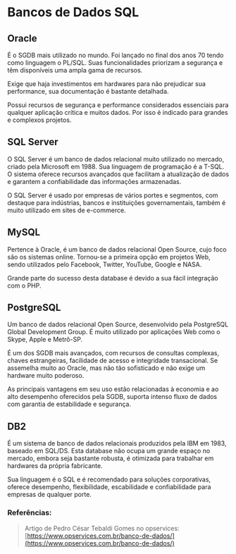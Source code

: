 ﻿# Bancos de Dados SQL

## Oracle

É o SGDB mais utilizado no mundo. Foi lançado no final dos anos 70 tendo como linguagem o PL/SQL. Suas funcionalidades priorizam a segurança e têm disponíveis uma ampla gama de recursos.

Exige que haja investimentos em hardwares para não prejudicar sua performance, sua documentação é bastante detalhada.

Possui recursos de segurança e performance considerados essenciais para qualquer aplicação crítica e muitos dados. Por isso é indicado para grandes e complexos projetos.

## SQL Server 

O SQL Server é um banco de dados relacional muito utilizado no mercado, criado pela Microsoft em 1988. Sua linguagem de programação é a T-SQL. O sistema oferece recursos avançados que facilitam a atualização de dados e garantem a confiabilidade das informações armazenadas.

O SQL Server é usado por empresas de vários portes e segmentos, com destaque para indústrias, bancos e instituições governamentais, também é muito utilizado em sites de e-commerce. 

## MySQL

Pertence à Oracle, é um banco de dados relacional Open Source, cujo foco são os sistemas online. Tornou-se a primeira opção em projetos Web, sendo utilizados pelo Facebook, Twitter, YouTube, Google e NASA.

Grande parte do sucesso desta database é devido a sua fácil integração com o PHP.

## PostgreSQL

Um banco de dados relacional Open Source, desenvolvido pela PostgreSQL Global Development Group. É muito utilizado por aplicações Web como o Skype, Apple e Metrô-SP.

É um dos SGDB mais avançados, com recursos de consultas complexas, chaves estrangeiras, facilidade de acesso e integridade transacional. Se assemelha muito ao Oracle, mas não tão sofisticado e não exige um hardware muito poderoso.

As principais vantagens em seu uso estão relacionadas à economia e ao alto desempenho oferecidos pela SGDB, suporta intenso fluxo de dados com garantia de estabilidade e segurança.

## DB2

É um sistema de banco de dados relacionais produzidos pela IBM em 1983, baseado em SQL/DS. Esta database não ocupa um grande espaço no mercado, embora seja bastante robusta, é otimizada para trabalhar em hardwares da própria fabricante.

Sua linguagem é o SQL e é recomendado para soluções corporativas, oferece desempenho, flexibilidade, escabilidade e confiabilidade para empresas de qualquer porte.

### Referências:

> Artigo de Pedro César Tebaldi Gomes no opservices: [https://www.opservices.com.br/banco-de-dados/](https://www.opservices.com.br/banco-de-dados/)


